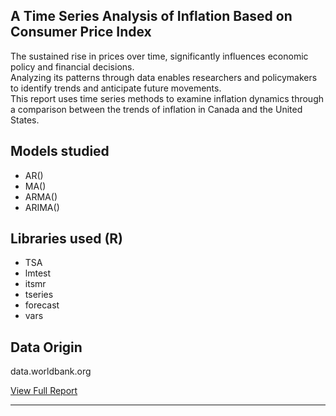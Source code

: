 ## A Time Series Analysis of Inflation Based on Consumer Price Index

The sustained rise in prices over time, significantly influences economic policy and financial decisions.  
Analyzing its patterns through data enables researchers and policymakers to identify trends and anticipate future movements.  
This report uses time series methods to examine inflation dynamics through a comparison between the trends of inflation in Canada and the United States.

## Models studied  
- AR()
- MA()
- ARMA()
- ARIMA()

## Libraries used (R)  
- TSA
- lmtest
- itsmr
- tseries
- forecast
- vars

## Data Origin  
data.worldbank.org  

[View Full Report](https://duranmendez.github.io/Time-Series/Project_Report.pdf)

---



